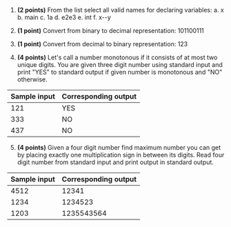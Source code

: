 1. **(2 points)** From the list select all valid names for declaring variables:
   a. x
   b. main
   c. 1a
   d. e2e3
   e. int
   f. x--y

2. **(1 point)** Convert from binary to decimal representation: 101100111

3. **(1 point)** Convert from decimal to binary representation: 123

4. **(4 points)** Let's call a number monotonous if it consists of at most two
unique digits. You are given three digit number using standard input and print
"YES" to standard output if given number is monotonous and "NO" otherwise.

| Sample input | Corresponding output |
|--------------|----------------------|
| 121          | YES                  |
| 333          | NO                   |
| 437          | NO                   |

5. **(4 points)** Given a four digit number find maximum number you can get by
placing exactly one multiplication sign in between its digits.
Read four digit number from standard input and print output in standard output.

| Sample input | Corresponding output |
|--------------|----------------------|
| 4512         | 12341                |
| 1234         | 1234523              |
| 1203         | 1235543564           |
